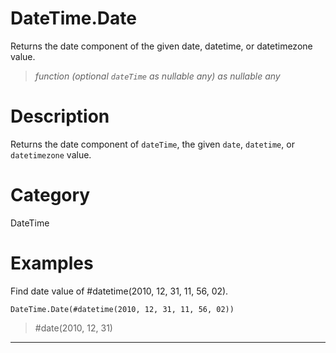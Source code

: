 # DateTime.Date
Returns the date component of the given date, datetime, or datetimezone value.
> _function (optional <code>dateTime</code> as nullable any) as nullable any_

# Description 
Returns the date component of <code>dateTime</code>, the given <code>date</code>, <code>datetime</code>, or <code>datetimezone</code> value.
# Category 
DateTime
# Examples 
Find date value of #datetime(2010, 12, 31, 11, 56, 02).
```
DateTime.Date(#datetime(2010, 12, 31, 11, 56, 02))
```
> #date(2010, 12, 31)
***
